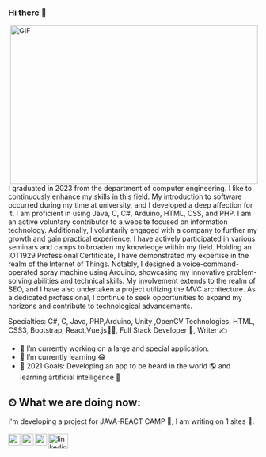 ### Hi there 👋
<img align="right" alt="GIF" src="https://github.com/abhisheknaiidu/abhisheknaiidu/blob/master/code.gif?raw=true" width="500" height="320" />
<br />
<p>
I graduated in 2023 from the department of computer engineering. I like to continuously enhance my skills in this field. My introduction to software occurred during my time at university, and I developed a deep affection for it. I am proficient in using Java, C, C#, Arduino, HTML, CSS, and PHP. I am an active voluntary contributor to a website focused on information technology. Additionally, I voluntarily engaged with a company to further my growth and gain practical experience.
I have actively participated in various seminars and camps to broaden my knowledge within my field. Holding an IOT1929 Professional Certificate, I have demonstrated my expertise in the realm of the Internet of Things. Notably, I designed a voice-command-operated spray machine using Arduino, showcasing my innovative problem-solving abilities and technical skills.
My involvement extends to the realm of SEO, and I have also undertaken a project utilizing the MVC architecture.
As a dedicated professional, I continue to seek opportunities to expand my horizons and contribute to technological advancements.
</p>

Specialties: C#, C, Java, PHP,Arduino, Unity ,OpenCV Technologies: HTML, CSS3, Bootstrap, React,Vue.js👨‍🎓, Full Stack Developer 🚀, Writer ✍ 
- 🔭 I’m currently working on a large and special application.
- 🌱 I’m currently learning 😂
- 🥅 2021 Goals: Developing an app to be heard in the world 🌎 and learning artificial intelligence 🤖

## ⏲ What we are doing now:
I'm developing a project for JAVA-REACT CAMP 🚀, I am writing on 1 sites 📃. 
<br /> <br /> 
<a href="https://linkedin.com/in/muhmmedinan/" target="blank"><img align="center" src="https://raw.githubusercontent.com/rahuldkjain/github-profile-readme-generator/master/src/images/icons/Social/linked-in-alt.svg" alt="linkedin.com/in/muhmmedinan/" height="30" width="40" /></a>
[<img align="left" alt="medium | medium" width="24px" src="https://github.com/simple-icons/simple-icons/blob/develop/icons/gitbook.svg" />][medium]
[<img align="left" height="24" width="24" src="https://cdn.jsdelivr.net/npm/simple-icons@v4/icons/instagram.svg" />][instagram]
[<img align="left" height="24" width="24" src="https://cdn.jsdelivr.net/npm/simple-icons@v4/icons/gmail.svg" />][gmail]
<br />

[instagram]: https://www.instagram.com/kodhnk/?hl=tr
[medium]: https://medium.com/@haticenur.4455
[linkedin]: https://www.linkedin.com/in/haticenurkaya/
[gmail]: mailto:haticenur.4455@gmail.com
<br />
